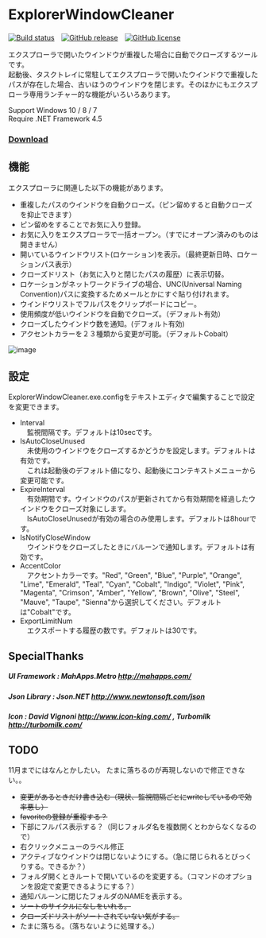 # ExplorerWindowCleaner

[![Build status](https://ci.appveyor.com/api/projects/status/tiy31lavkila6ncy?svg=true)](https://ci.appveyor.com/project/finalstream/explorerwindowcleaner)　[![GitHub release](https://img.shields.io/github/release/finalstream/ExplorerWindowCleaner.svg)](https://github.com/finalstream/ExplorerWindowCleaner/releases/latest)　[![GitHub license](https://img.shields.io/github/license/finalstream/ExplorerWindowCleaner.svg)](https://github.com/finalstream/ExplorerWindowCleaner/blob/master/LICENSE)

エクスプローラで開いたウインドウが重複した場合に自動でクローズするツールです。  
起動後、タスクトレイに常駐してエクスプローラで開いたウインドウで重複したパスが存在した場合、古いほうのウインドウを閉じます。そのほかにもエクスプローラ専用ランチャー的な機能がいろいろあります。

Support Windows 10 / 8 / 7  
Require .NET Framework 4.5

### [Download](https://github.com/finalstream/ExplorerWindowCleaner/releases/latest)

## 機能
エクスプローラに関連した以下の機能があります。

* 重複したパスのウインドウを自動クローズ。（ピン留めすると自動クローズを抑止できます）
* ピン留めをすることでお気に入り登録。
* お気に入りをエクスプローラで一括オープン。（すでにオープン済みのものは開きません）
* 開いているウインドウリスト(ロケーション)を表示。（最終更新日時、ロケーションパス表示）
* クローズドリスト（お気に入りと閉じたパスの履歴）に表示切替。
* ロケーションがネットワークドライブの場合、UNC(Universal Naming Convention)パスに変換するためメールとかにすぐ貼り付けれます。
* ウインドウリストでフルパスをクリップボードにコピー。
* 使用頻度が低いウインドウを自動でクローズ。（デフォルト有効）
* クローズしたウインドウ数を通知。(デフォルト有効)
* アクセントカラーを２３種類から変更が可能。（デフォルトCobalt）

![image](https://cloud.githubusercontent.com/assets/3516444/10421163/ca04b762-70dd-11e5-8b0f-3631e6596cd9.png)

## 設定
ExplorerWindowCleaner.exe.configをテキストエディタで編集することで設定を変更できます。  

* Interval  
　監視間隔です。デフォルトは10secです。
* IsAutoCloseUnused  
　未使用のウインドウをクローズするかどうかを設定します。デフォルトは有効です。  
　これは起動後のデフォルト値になり、起動後にコンテキストメニューから変更可能です。  
* ExpireInterval  
　有効期間です。ウインドウのパスが更新されてから有効期間を経過したウインドウをクローズ対象にします。  
　IsAutoCloseUnusedが有効の場合のみ使用します。デフォルトは8hourです。  
* IsNotifyCloseWindow  
　ウインドウをクローズしたときにバルーンで通知します。デフォルトは有効です。
* AccentColor  
　アクセントカラーです。"Red", "Green", "Blue", "Purple", "Orange", "Lime", "Emerald", "Teal", "Cyan", "Cobalt", "Indigo", "Violet", "Pink", "Magenta", "Crimson", "Amber", "Yellow", "Brown", "Olive", "Steel", "Mauve", "Taupe", "Sienna"から選択してください。デフォルトは"Cobalt"です。
* ExportLimitNum  
　エクスポートする履歴の数です。デフォルトは30です。

## SpecialThanks

##### UI Framework : MahApps.Metro http://mahapps.com/
##### Json Library : Json.NET http://www.newtonsoft.com/json
##### Icon         : David Vignoni http://www.icon-king.com/ , Turbomilk http://turbomilk.com/

## TODO
11月までにはなんとかしたい。
たまに落ちるのが再現しないので修正できない。。

* ~~変更があるときだけ書き込む（現状、監視間隔ごとにwriteしているので効率悪し）~~
* ~~favoriteの登録が重複する？~~
* 下部にフルパス表示する？（同じフォルダ名を複数開くとわからなくなるので）
* 右クリックメニューのラベル修正
* アクティブなウインドウは閉じないようにする。（急に閉じられるとびっくりする。できるか？）
* フォルダ開くときルートで開いているのを変更する。（コマンドのオプションを設定で変更できるようにする？）
* 通知バルーンに閉じたフォルダのNAMEを表示する。
* ~~ソートのサイクルになしをいれる。~~
* ~~クローズドリストがソートされていない気がする。~~
* たまに落ちる。（落ちないように処理する。）
